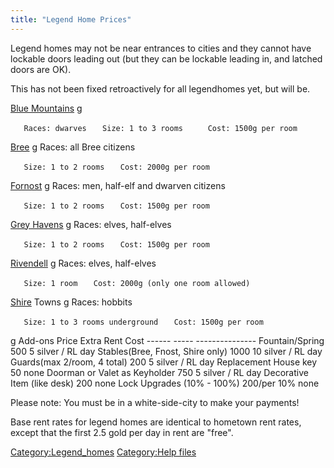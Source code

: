 ```yaml
---
title: "Legend Home Prices"
---
```


Legend homes may not be near entrances to cities and they cannot have
lockable doors leading out (but they can be lockable leading in, and
latched doors are OK).

This has not been fixed retroactively for all legendhomes yet, but will
be.

[Blue Mountains](Blue_Mountains "wikilink") <nowiki>g

`   Races: dwarves`
`   Size: 1 to 3 rooms`
`     Cost: 1500g per room`

</pre>

[Bree](Bree "wikilink") <nowiki>g Races: all Bree citizens

`   Size: 1 to 2 rooms`
`   Cost: 2000g per room `

</pre>

[Fornost](Fornost "wikilink") <nowiki>g Races: men, half-elf and dwarven
citizens

`   Size: 1 to 2 rooms`
`   Cost: 1500g per room `

</pre>

[Grey Havens](Grey_Havens "wikilink") <nowiki>g Races: elves, half-elves

`   Size: 1 to 2 rooms`
`   Cost: 1500g per room `

</pre>

[Rivendell](Rivendell "wikilink") <nowiki>g Races: elves, half-elves

`   Size: 1 room`
`   Cost: 2000g (only one room allowed) `

</pre>

[Shire](Shire "wikilink") Towns <nowiki>g Races: hobbits

`   Size: 1 to 3 rooms underground`
`   Cost: 1500g per room`

</pre>

<nowiki>g Add-ons Price Extra Rent Cost ------ ----- ---------------
Fountain/Spring 500 5 silver / RL day Stables(Bree, Fnost, Shire only)
1000 10 silver / RL day Guards(max 2/room, 4 total) 200 5 silver / RL
day Replacement House key 50 none Doorman or Valet as Keyholder 750 5
silver / RL day Decorative Item (like desk) 200 none Lock Upgrades
(10% - 100%) 200/per 10% none

</pre>

Please note: You must be in a white-side-city to make your payments!

Base rent rates for legend homes are identical to hometown rent rates,
except that the first 2.5 gold per day in rent are "free".

[Category:Legend_homes](Category:Legend_homes "wikilink") [Category:Help
files](Category:Help_files "wikilink")